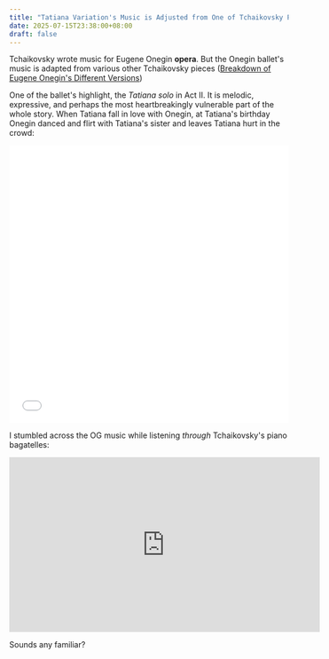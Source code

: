 ```yaml
---
title: "Tatiana Variation's Music is Adjusted from One of Tchaikovsky Piano Lovely Small Piece"
date: 2025-07-15T23:38:00+08:00
draft: false
---
```


Tchaikovsky wrote music for Eugene Onegin **opera**. But the Onegin ballet's music is adapted from various other Tchaikovsky pieces ([Breakdown of Eugene Onegin's Different Versions](/posts/onegin/))

One of the ballet's highlight, the *Tatiana solo* in Act II. It is melodic, expressive, and  perhaps the most heartbreakingly vulnerable part of the whole story. When Tatiana fall in love with Onegin, at Tatiana's birthday Onegin danced and flirt with Tatiana's sister and leaves Tatiana hurt in the crowd:

<iframe 
  src="//player.bilibili.com/player.html?isOutside=true&aid=114761341601194&bvid=BV1vaKmztE2L&cid=30746346946&p=1&autoplay=0" 
  width="100%" 
  height="500" 
  style="max-width: 100%; border: none;" 
  frameborder="0" 
  allowfullscreen>
</iframe>

I stumbled across the OG music while listening *through* Tchaikovsky's piano bagatelles:

<iframe width="560" height="315" src="https://www.youtube.com/embed/ep2lMx1sPnc?si=GoAPfKMLZbfDLjdM" title="YouTube video player" frameborder="0" allow="accelerometer; autoplay; clipboard-write; encrypted-media; gyroscope; picture-in-picture; web-share" referrerpolicy="strict-origin-when-cross-origin" allowfullscreen></iframe>

Sounds any familiar?
